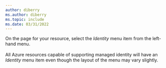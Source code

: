 ```yaml
---
author: diberry
ms.author: diberry
ms.topic: include
ms.date: 03/31/2022
---
```

On the page for your resource, select the *Identity* menu item from the left-hand menu.<br>
<br>
All Azure resources capable of supporting managed identity will have an *Identity* menu item even though the layout of the menu may vary slightly.